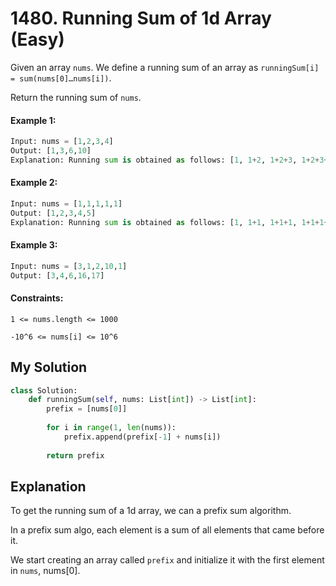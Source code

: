 # 1480. Running Sum of 1d Array (Easy)

Given an array `nums`. We define a running sum of an array as `runningSum[i] = sum(nums[0]…nums[i])`.

Return the running sum of `nums`.

#### Example 1:

```Python
Input: nums = [1,2,3,4]
Output: [1,3,6,10]
Explanation: Running sum is obtained as follows: [1, 1+2, 1+2+3, 1+2+3+4].
```

#### Example 2:

```Python
Input: nums = [1,1,1,1,1]
Output: [1,2,3,4,5]
Explanation: Running sum is obtained as follows: [1, 1+1, 1+1+1, 1+1+1+1, 1+1+1+1+1].
```

#### Example 3:

```Python
Input: nums = [3,1,2,10,1]
Output: [3,4,6,16,17]
```

#### Constraints:

`1 <= nums.length <= 1000`

`-10^6 <= nums[i] <= 10^6`

## My Solution

```Python
class Solution:
    def runningSum(self, nums: List[int]) -> List[int]:
        prefix = [nums[0]]
        
        for i in range(1, len(nums)):
            prefix.append(prefix[-1] + nums[i])
        
        return prefix
```

## Explanation

To get the running sum of a 1d array, we can a prefix sum algorithm.

In a prefix sum algo, each element is a sum of all elements that came before it.

We start creating an array called `prefix` and initialize it with the first element in `nums`, nums[0].

